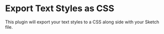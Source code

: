 # Export Text Styles as CSS

This plugin will export your text styles to a CSS along side with your Sketch file.